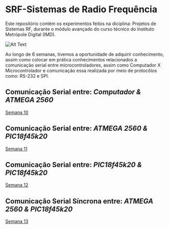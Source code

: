 # SRF-Sistemas de Radio Frequência

Este repositório contém os experimentos feitos na diciplina: Projetos de Sistemas RF, durante o módulo avançado do curso técnico do Instituto Metrópole Digital (IMD).

![Alt Text](http://www.sharetechnote.com/image/Arduino_Serial_03.png)

Ao longo de 6 semanas, tivemos a oportunidade de adquirir conhecimento, assim como colocar em prática conhecimentos relacionados a comunicação serial entre microcontroladores, assim como Computador X Microcontrolador e
comunicação essa realizada por meio de protocôlos como: RS-232 e SPI.


## Comunicação Serial entre: **_Computador & ATMEGA 2560_**

[Semana 10](https://github.com/Julio-CSilva/SRF-SistemasRadioFrequencia/tree/main/Semana-10)

## Comunicação Serial entre: **_ATMEGA 2560 & PIC18f45k20_**

[Semana 11](https://github.com/Julio-CSilva/SRF-SistemasRadioFrequencia/tree/main/Semana-11)

## Comunicação Serial entre: **_PIC18f45k20 & PIC18f45k20_**

[Semana 12](https://github.com/Julio-CSilva/SRF-SistemasRadioFrequencia/tree/main/Semana-12)

## Comunicação Serial Síncrona entre: **_ATMEGA 2560 & PIC18f45k20_**

[Semana 13](https://github.com/Julio-CSilva/SRF-SistemasRadioFrequencia/tree/main/Semana-13)
